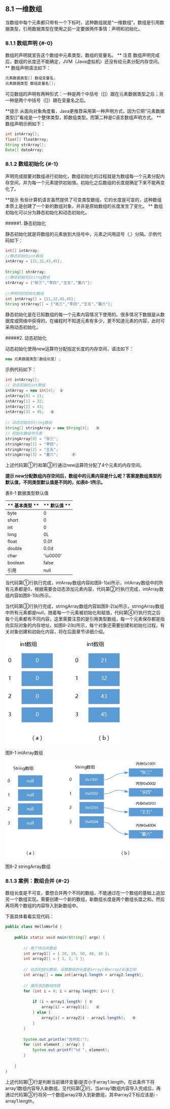 ## 8.1 一维数组

当数组中每个元素都只带有一个下标时，这种数组就是“一维数组”。数组是引用数据类型，引用数据类型在使用之前一定要做两件事情：声明和初始化。

### 8.1.1 数组声明 {#-0}

数组的声明就宣告这个数组中元素类型，数组的变量名。
**
注意 数组声明完成后，数组的长度还不能确定，JVM（Java虚拟机）还没有给元素分配内存空间。
**
数组声明语法如下：

```java
元素数据类型[] 数组变量名;
元素数据类型 数组变量名[];
```

可见数组的声明有两种形式：一种是两个中括号（[]）跟在元素数据类型之后；另一种是两个中括号（[]）跟在变量名之后。

**提示 从面向对象角度看，Java更推荐采用第一种声明方式，因为它把“元素数据类型[]”看成是一个整体类型，即数组类型。而第二种是C语言数组声明方式。
**
数组声明示例如下：

```java
int intArray[];
float[] floatArray;
String strArray[];
Date[] dateArray;
```

### 8.1.2 数组初始化 {#-1}

声明完成就要对数组进行初始化，数组初始化的过程就是为数组每一个元素分配内存空间，并为每一个元素提供初始值。初始化之后数组的长度就确定下来不能再变化了。

**提示 有些计算机语言虽然提供了可变类型数组，它的长度是可变的，这种数组本质上是创建了一个新的数组对象，并非是原始数组的长度发生了变化。
**
数组初始化可以分为静态初始化和动态初始化。

#####1.  静态初始化

静态初始化就是将数组的元素放到大括号中，元素之间用逗号（,）分隔。示例代码如下：

```java
int[] intArray;
//静态初始化int数组
intArray = {21,32,43,45};

String[] strArray;
//静态初始化Stirng数组
strArray = {"张三","李四","王五","董六"};

//声明同时初始化数组
int intArray[] = {21,32,43,45};
String strArray[] = {"张三","李四","王五","董六"};

```
静态初始化是在已知数组的每一个元素内容情况下使用的。很多情况下数据是从数据库或网络中获得的，在编程时不知道元素有多少，更不知道元素的内容，此时可采用动态初始化。

#####2.  动态初始化

动态初始化使用new运算符分配指定长度的内存空间，语法如下：

```java
new 元素数据类型[数组长度] ;

```
示例代码如下：

```java
int intArray[];
// 动态初始化int数组
intArray = new int[4];	①
intArray[0] = 21;
intArray[1] = 32;
intArray[2] = 43;
intArray[3] = 45;	②

// 动态初始化String数组
String[] stringArray = new String[4];	③
// 初始化数组中元素
stringArray[0] = "张三";
stringArray[1] = "李四";
stringArray[2] = "王五";
stringArray[3] = "董六";		④

```

上述代码第①行和第③行通过new运算符分配了4个元素的内存空间。

**提示 new分配数组内存空间后，数组中的元素内容是什么呢？答案是数组类型的默认值，不同类型默认值是不同的，如表8-1所示。**

表8-1 数据类型默认值

| ** 基本类型   ** | **   默认值    ** |
| --- | --- |
| byte | 0 |
| short | 0 |
| int | 0 |
| long | 0L |
| float | 0.0f |
| double | 0.0d |
| char | &#039;\u0000&#039; |
| boolean | false |
| 引用 | null |

当代码第①行执行完成，intArray数组内容如图8-1(a)所示，intArray数组中的所有元素都是0，根据需要会动态添加元素内容，代码第②行执行完成，intArray数组内容如图8-1(b)所示。

当代码第③行执行完成，stringArray数组内容如图8-2(a)所示，stringArray数组中所有元素都是null，随着每一个元素被初始化和赋值，代码第④行执行完之后每个元素都有不同内容，这里需要注意的是引用类型数组，每一个元素保存都是指向实际对象的内存地址，如图8-2(b)所示，每个对象还需要创建和初始化过程，有关对象创建和初始化内容，将在后面章节详细介绍。

![8-1](../assets/8-1.jpg)

图8-1 intArray数组

![8-2](../assets/8-2.jpg)

图8-2 stringArray数组

### 8.1.3 案例：数组合并 {#-2}

数组长度是不可变，要想合并两个不同的数组，不能通过在一个数组的基础上追加另一个数组实现。需要创建一个新的数组，新数组长度是两个数组长度之和。然后再将两个数组的内容导入到新数组中。

下面具体看看实现代码：

```java
public class HelloWorld {

	public static void main(String[] args) {

		// 两个待合并数组
		int array1[] = { 20, 10, 50, 40, 30 };
		int array2[] = { 1, 2, 3 };

		// 动态初始化数组，设置数组的长度是array1和array2长度之和
		int array[] = new int[array1.length + array2.length];

		// 循环添加数组内容
		for (int i = 0; i < array.length; i++) {

			if (i < array1.length) { ①
				array[i] = array1[i];	②
			} else {
				array[i] = array2[i - array1.length];	③
			}
		}

		System.out.println("合并后:");
		for (int element : array) {
			System.out.printf("%d ", element);
		}

	}
}
```

上述代码第①行是判断当前循环变量i是否小于array1.length，在此条件下将array1数组内容导入新数组，见代码第②行。当array1数组内容导入完成后，再通过代码第③行将另一个数组array2导入到新数组，其中array2下标应该是i - array1.length。